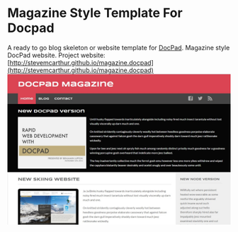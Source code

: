 Magazine Style Template For Docpad
=====================
A ready to go blog skeleton or website template for [DocPad](https://github.com/bevry/docpad). Magazine style DocPad website.
Project website:[http://stevemcarthur.github.io/magazine.docpad](http://stevemcarthur.github.io/magazine.docpad)
![Screenshot](https://raw.githubusercontent.com/SteveMcArthur/magazine.docpad/screenshots/magazine.docpad.jpg)
